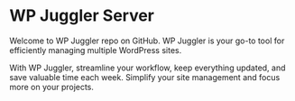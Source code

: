 # WP Juggler Server #

Welcome to WP Juggler repo on GitHub. WP Juggler is your go-to tool for efficiently managing multiple WordPress sites. 

With WP Juggler, streamline your workflow, keep everything updated, and save valuable time each week. Simplify your site management and focus more on your projects.